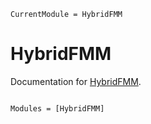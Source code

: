 ```@meta
CurrentModule = HybridFMM
```

# HybridFMM

Documentation for [HybridFMM](https://github.com/djukic14/HybridFMM.jl).

```@index
```

```@autodocs
Modules = [HybridFMM]
```
